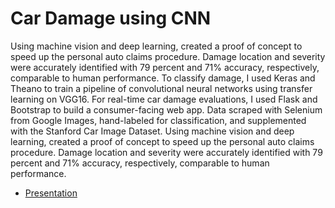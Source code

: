 # Car Damage using CNN

Using machine vision and deep learning, created a proof of concept to speed up the personal auto claims procedure. Damage location and severity were accurately identified with 79 percent and 71% accuracy, respectively, comparable to human performance. To classify damage, I used Keras and Theano to train a pipeline of convolutional neural networks using transfer learning on VGG16. For real-time car damage evaluations, I used Flask and Bootstrap to build a consumer-facing web app. Data scraped with Selenium from Google Images, hand-labeled for classification, and supplemented with the Stanford Car Image Dataset. Using machine vision and deep learning, created a proof of concept to speed up the personal auto claims procedure. Damage location and severity were accurately identified with 79 percent and 71% accuracy, respectively, comparable to human performance. 

* [Presentation](Car-Damage-using-CNN.pdf)
